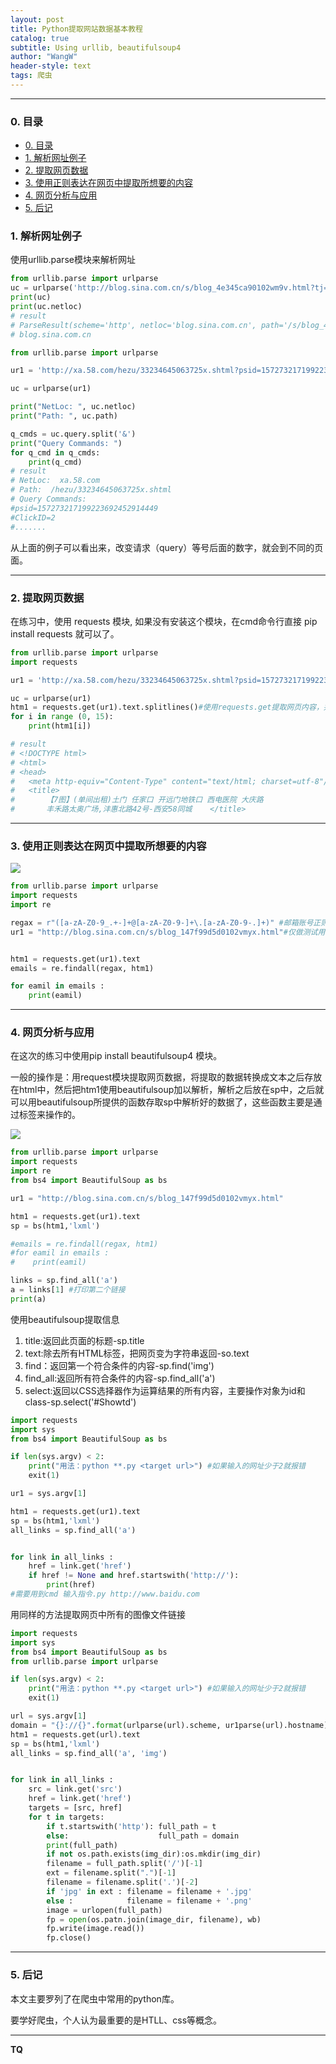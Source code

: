 ```yaml
---
layout: post
title: Python提取网站数据基本教程
catalog: true
subtitle: Using urllib, beautifulsoup4
author: "WangW"
header-style: text
tags: 爬虫
---
```


-----

### 0. 目录

- [0. 目录](#0-目录)
- [1. 解析网址例子](#1-解析网址例子)
- [2. 提取网页数据](#2-提取网页数据)
- [3. 使用正则表达在网页中提取所想要的内容](#3-使用正则表达在网页中提取所想要的内容)
- [4. 网页分析与应用](#4-网页分析与应用)
- [5. 后记](#5-后记)

<!--break-->

### 1. 解析网址例子

使用urllib.parse模块来解析网址
```python
from urllib.parse import urlparse
uc = urlparse('http://blog.sina.com.cn/s/blog_4e345ca90102wm9v.html?tj=fina')
print(uc)
print(uc.netloc)
# result
# ParseResult(scheme='http', netloc='blog.sina.com.cn', path='/s/blog_4e345ca90102wm9v.html', params='', query='tj=fina', fragment='')
# blog.sina.com.cn
```

```python
from urllib.parse import urlparse

ur1 = 'http://xa.58.com/hezu/33234645063725x.shtml?psid=157273217199223692452914449&ClickID=2&cookie=||https://www.google.com/|c5/njVqYsK5HO3MUB9jaAg==&PGTID=0d3090a7-001e-3db6-cece-a8d9e668e348&apptype=0&entinfo=33234645063725_0&fzbref=0&iuType=gz_2&key=&pubid=28056322&from=1-list-0&params=busitime^desc&local=483&trackkey=33234645063725_512fc4d7-75f8-4285-a8d2-25cb5d61d4d1_20180302100235_1519956155555&fcinfotype=gz'

uc = urlparse(ur1)

print("NetLoc: ", uc.netloc)
print("Path: ", uc.path)

q_cmds = uc.query.split('&')
print("Query Commands: ")
for q_cmd in q_cmds:
    print(q_cmd)
# result
# NetLoc:  xa.58.com
# Path:  /hezu/33234645063725x.shtml
# Query Commands: 
#psid=157273217199223692452914449
#ClickID=2
#.......
```
从上面的例子可以看出来，改变请求（query）等号后面的数字，就会到不同的页面。
***
### 2. 提取网页数据
在练习中，使用 requests 模块, 如果没有安装这个模块，在cmd命令行直接 pip install requests 就可以了。

```python
from urllib.parse import urlparse
import requests

ur1 = 'http://xa.58.com/hezu/33234645063725x.shtml?psid=157273217199223692452914449&ClickID=2&cookie=||https://www.google.com/|c5/njVqYsK5HO3MUB9jaAg==&PGTID=0d3090a7-001e-3db6-cece-a8d9e668e348&apptype=0&entinfo=33234645063725_0&fzbref=0&iuType=gz_2&key=&pubid=28056322&from=1-list-0&params=busitime^desc&local=483&trackkey=33234645063725_512fc4d7-75f8-4285-a8d2-25cb5d61d4d1_20180302100235_1519956155555&fcinfotype=gz'

uc = urlparse(ur1)
htm1 = requests.get(ur1).text.splitlines()#使用requests.get提取网页内容，并以文本的格式存放到htm1中
for i in range (0, 15):
    print(htm1[i])

# result
# <!DOCTYPE html>
# <html>
# <head>
#   <meta http-equiv="Content-Type" content="text/html; charset=utf-8"/>
#   <title>
#       【7图】(单间出租)土门 任家口 开远门地铁口 西电医院 大庆路
#       丰禾路太奥广场,沣惠北路42号-西安58同城    </title>
```
***
### 3. 使用正则表达在网页中提取所想要的内容

![](https://user-gold-cdn.xitu.io/2018/3/2/161e4dbdd3866120?w=1372&h=941&f=jpeg&s=713518)

```python
from urllib.parse import urlparse
import requests
import re

regax = r"([a-zA-Z0-9_.+-]+@[a-zA-Z0-9-]+\.[a-zA-Z0-9-.]+)" #邮箱账号正则表达
ur1 = "http://blog.sina.com.cn/s/blog_147f99d5d0102vmyx.html"#仅做测试用


htm1 = requests.get(ur1).text
emails = re.findall(regax, htm1)

for eamil in emails :
    print(eamil)

```
***
### 4. 网页分析与应用
在这次的练习中使用pip install beautifulsoup4 模块。

一般的操作是：用request模块提取网页数据，将提取的数据转换成文本之后存放在html中，然后把htm1使用beautifulsoup加以解析，解析之后放在sp中，之后就可以用beautifulsoup所提供的函数存取sp中解析好的数据了，这些函数主要是通过标签来操作的。

![](https://user-gold-cdn.xitu.io/2018/3/2/161e4db53c01bde1?w=1386&h=843&f=jpeg&s=749499)

```python
from urllib.parse import urlparse
import requests
import re
from bs4 import BeautifulSoup as bs

ur1 = "http://blog.sina.com.cn/s/blog_147f99d5d0102vmyx.html"

htm1 = requests.get(ur1).text
sp = bs(htm1,'lxml')

#emails = re.findall(regax, htm1)
#for eamil in emails :
#    print(eamil)

links = sp.find_all('a')
a = links[1] #打印第二个链接
print(a)
```
使用beautifulsoup提取信息

1. title:返回此页面的标题-sp.title
2. text:除去所有HTML标签，把网页变为字符串返回-so.text
3. find：返回第一个符合条件的内容-sp.find('img')
4. find_all:返回所有符合条件的内容-sp.find_all('a')
5. select:返回以CSS选择器作为运算结果的所有内容，主要操作对象为id和class-sp.select('#Showtd')

```python
import requests
import sys
from bs4 import BeautifulSoup as bs

if len(sys.argv) < 2:
    print("用法：python **.py <target url>") #如果输入的网址少于2就报错
    exit(1)

ur1 = sys.argv[1]

htm1 = requests.get(ur1).text
sp = bs(htm1,'lxml')
all_links = sp.find_all('a')


for link in all_links :
    href = link.get('href')
    if href != None and href.startswith('http://'):
        print(href)
#需要用到cmd 输入指令.py http://www.baidu.com
```
用同样的方法提取网页中所有的图像文件链接

```python
import requests
import sys
from bs4 import BeautifulSoup as bs
from urllib.parse import urlparse

if len(sys.argv) < 2:
    print("用法：python **.py <target url>") #如果输入的网址少于2就报错
    exit(1)

url = sys.argv[1]
domain = "{}://{}".format(urlparse(url).scheme, ur1parse(url).hostname)
htm1 = requests.get(url).text
sp = bs(htm1,'lxml')
all_links = sp.find_all('a', 'img')


for link in all_links :
    src = link.get('src')
    href = link.get('href')
    targets = [src, href]
    for t in targets:
        if t.startswith('http'): full_path = t
        else:                    full_path = domain
        print(full_path)
        if not os.path.exists(img_dir):os.mkdir(img_dir)
        filename = full_path.split('/')[-1]
        ext = filename.split(".")[-1]
        filename = filename.split('.')[-2]
        if 'jpg' in ext : filename = filename + '.jpg'
        else :            filename = filename + '.png'
        image = urlopen(full_path)
        fp = open(os.patn.join(image_dir, filename), wb)
        fp.write(image.read())
        fp.close()
```
-----

### 5. 后记

本文主要罗列了在爬虫中常用的python库。

要学好爬虫，个人认为最重要的是HTLL、css等概念。

------

**TQ**

